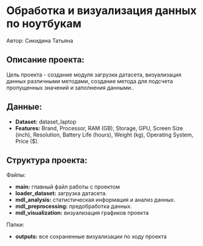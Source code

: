 <h1>Обработка и визуализация данных по ноутбукам</h1>
<p>
    Автор: Сикидина Татьяна</br>
</p>
<h2>Описание проекта:</h2>
<p>
    Цель проекта - создание модуля загрузки датасета, визуализация данных различными методами, создание метода для подсчета пропущенных значений и заполнения данными..
</p>
<h2>Данные:</h2>
<p>
    <ul>
        <li><b>Dataset:</b> dataset_laptop</li>
        <li><b>Features:</b> Brand, Processor, RAM (GB), Storage, GPU, Screen Size (inch), Resolution, Battery Life (hours), Weight (kg), Operating System, Price ($).</li>
    </ul>
</p>
<h2>Структура проекта:</h2>
<p>Файлы:
    <ul>
        <li><b>main:</b> главный файл работы с проектом</li>
        <li><b>loader_dataset:</b> загрузка датасета.</li>
        <li><b>mdl_analysis:</b> статистическая информация и анализ данных.</li>
        <li><b>mdl_preprocessing:</b> предобработка данных.</li>
        <li><b>mdl_visualization:</b> визуализация графиков проекта</li>
    </ul>
</p>
<p>Папки:
    <ul>
        <li><b>outputs:</b> все сохраненные визуализации по ходу проекта</li>    
    </ul>
</p>

